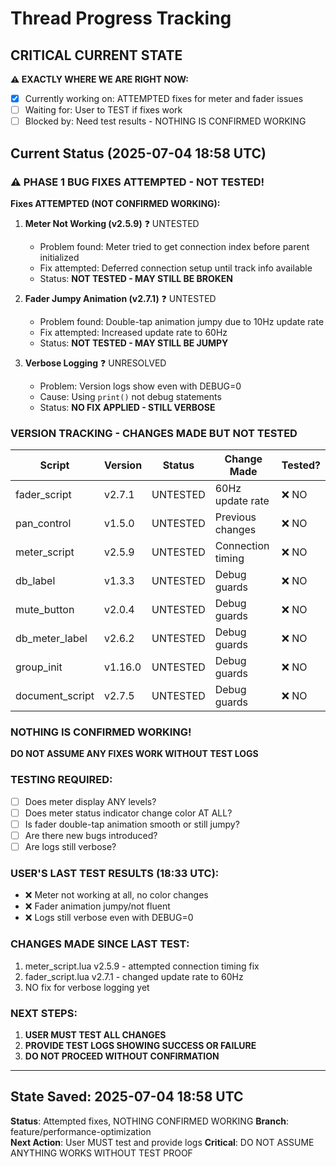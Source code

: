 # Thread Progress Tracking

## CRITICAL CURRENT STATE
**⚠️ EXACTLY WHERE WE ARE RIGHT NOW:**
- [x] Currently working on: ATTEMPTED fixes for meter and fader issues
- [ ] Waiting for: User to TEST if fixes work
- [ ] Blocked by: Need test results - NOTHING IS CONFIRMED WORKING

## Current Status (2025-07-04 18:58 UTC)

### ⚠️ PHASE 1 BUG FIXES ATTEMPTED - NOT TESTED!

**Fixes ATTEMPTED (NOT CONFIRMED WORKING):**
1. **Meter Not Working (v2.5.9)** ❓ UNTESTED
   - Problem found: Meter tried to get connection index before parent initialized
   - Fix attempted: Deferred connection setup until track info available
   - Status: **NOT TESTED - MAY STILL BE BROKEN**
   
2. **Fader Jumpy Animation (v2.7.1)** ❓ UNTESTED
   - Problem found: Double-tap animation jumpy due to 10Hz update rate
   - Fix attempted: Increased update rate to 60Hz
   - Status: **NOT TESTED - MAY STILL BE JUMPY**
   
3. **Verbose Logging** ❓ UNRESOLVED
   - Problem: Version logs show even with DEBUG=0
   - Cause: Using `print()` not debug statements
   - Status: **NO FIX APPLIED - STILL VERBOSE**

### VERSION TRACKING - CHANGES MADE BUT NOT TESTED
| Script | Version | Status | Change Made | Tested? |
|--------|---------|--------|-------------|---------|
| fader_script | v2.7.1 | UNTESTED | 60Hz update rate | ❌ NO |
| pan_control | v1.5.0 | UNTESTED | Previous changes | ❌ NO |
| meter_script | v2.5.9 | UNTESTED | Connection timing | ❌ NO |
| db_label | v1.3.3 | UNTESTED | Debug guards | ❌ NO |
| mute_button | v2.0.4 | UNTESTED | Debug guards | ❌ NO |
| db_meter_label | v2.6.2 | UNTESTED | Debug guards | ❌ NO |
| group_init | v1.16.0 | UNTESTED | Debug guards | ❌ NO |
| document_script | v2.7.5 | UNTESTED | Debug guards | ❌ NO |

### NOTHING IS CONFIRMED WORKING!
**DO NOT ASSUME ANY FIXES WORK WITHOUT TEST LOGS**

### TESTING REQUIRED:
- [ ] Does meter display ANY levels?
- [ ] Does meter status indicator change color AT ALL?
- [ ] Is fader double-tap animation smooth or still jumpy?
- [ ] Are there new bugs introduced?
- [ ] Are logs still verbose?

### USER'S LAST TEST RESULTS (18:33 UTC):
- ❌ Meter not working at all, no color changes
- ❌ Fader animation jumpy/not fluent  
- ❌ Logs still verbose even with DEBUG=0

### CHANGES MADE SINCE LAST TEST:
1. meter_script.lua v2.5.9 - attempted connection timing fix
2. fader_script.lua v2.7.1 - changed update rate to 60Hz
3. NO fix for verbose logging yet

### NEXT STEPS:
1. **USER MUST TEST ALL CHANGES**
2. **PROVIDE TEST LOGS SHOWING SUCCESS OR FAILURE**
3. **DO NOT PROCEED WITHOUT CONFIRMATION**

---

## State Saved: 2025-07-04 18:58 UTC
**Status**: Attempted fixes, NOTHING CONFIRMED WORKING
**Branch**: feature/performance-optimization  
**Next Action**: User MUST test and provide logs
**Critical**: DO NOT ASSUME ANYTHING WORKS WITHOUT TEST PROOF
